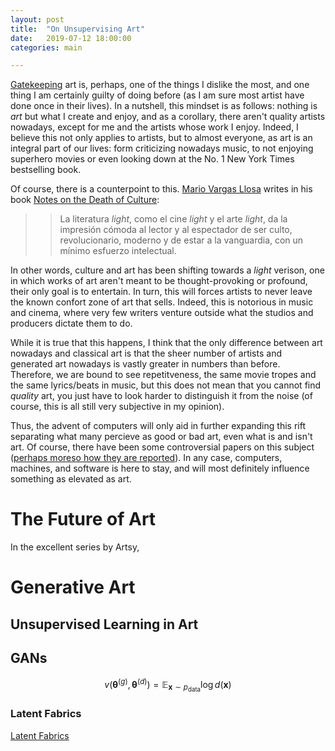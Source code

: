 ```yaml
---
layout: post
title:  "On Unsupervising Art"
date:   2019-07-12 18:00:00
categories: main

---
```


[Gatekeeping](https://www.reddit.com/r/gatekeeping/) art is, perhaps, one of the things I dislike the most, and one thing I am certainly guilty of doing before (as I am sure most artist have done once in their lives). In a nutshell, this mindset is as follows: nothing is *art* but what I create and enjoy, and as a corollary, there aren't quality artists nowadays, except for me and the artists whose work I enjoy. Indeed, I believe this not only applies to artists, but to almost everyone, as art is an integral part of our lives: form criticizing nowadays music, to not enjoying superhero movies or even looking down at the No. 1 New York Times bestselling book.

Of course, there is a counterpoint to this. [Mario Vargas Llosa](https://www.nobelprize.org/prizes/literature/2010/vargas_llosa/biographical/) writes in his book [Notes on the Death of Culture](https://www.amazon.com/Notes-Death-Culture-Spectacle-Society/dp/1250094747):

> > La literatura *light*, como el cine *light* y el arte *light*, da la impresión cómoda al lector y al espectador de ser culto, revolucionario, moderno y de estar a la vanguardia, con un mínimo esfuerzo intelectual.

In other words, culture and art has been shifting towards a *light* verison, one in which works of art aren't meant to be thought-provoking or profound, their only goal is to entertain. In turn, this will forces artists to never leave the known confort zone of art that sells. Indeed, this is notorious in music and cinema, where very few writers venture outside what the studios and producers dictate them to do. 

While it is true that this happens, I think that the only difference between art nowadays and classical art is that the sheer number of artists and generated art nowadays is vastly greater in numbers than before. Therefore, we are bound to see repetitveness, the same movie tropes and the same lyrics/beats in music, but this does not mean that you cannot find *quality* art, you just have to look harder to distinguish it from the noise (of course, this is all still very subjective in my opinion).

Thus, the advent of computers will only aid in further expanding this rift separating what many percieve as good or bad art, even what is and isn't art. Of course, there have been some controversial papers on this subject ([perhaps moreso how they are reported](https://hyperallergic.com/391059/humans-prefer-computer-generated-paintings-to-those-at-art-basel/)). In any case, computers, machines, and software is here to stay, and will most definitely influence something as elevated as art.

# The Future of Art 

In the excellent series by Artsy, 

# Generative Art



## Unsupervised Learning in Art




## GANs

$$ v (\mathbf{\theta}^{(g)}, \mathbf{\theta}^{(d)}) = \mathbb{E}_{\mathbf{x}\sim p_{\text{data}}} \log{d(\mathbf{x})} $$


### Latent Fabrics

[Latent Fabrics](http://www.aiartonline.com/community/diego-porres/) 
